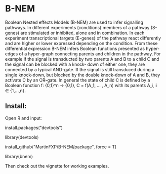 # B-NEM

Boolean Nested effects Models (B-NEM) are used to infer signalling
pathways. In different experiments (conditions) members of a pathway
(S-genes) are stimulated or inhibited, alone and in combination. In
each experiment transcriptional targets (E-genes) of the pathway react
differently and are higher or lower expressed depending on the
condition. From these differential expression B-NEM infers Boolean
functions presented as hyper-edges of a hyper-graph connecting parents
and children in the pathway. For example if the signal is transducted
by two parents A and B to a child C and the signal can be blocked with
a knock- down of either one, they are connected by a typical
AND-gate. If the signal is still transduced during a single
knock-down, but blocked by the double knock-down of A and B, they
activate C by an OR-gate. In general the state of child C is defined
by a Boolean function
f: {0,1}^n -> {0,1}, C = f(A_1, ... , A_n)
with its parents A_i, i ∈ {1,...,n}.


Install:
--------

Open R and input:

install.packages("devtools")

library(devtools)

install_github("MartinFXP/B-NEM/package", force = T)

library(bnem)

Then check out the vignette for working examples.
